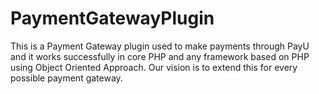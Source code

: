 # PaymentGatewayPlugin
This is a Payment Gateway plugin used to make payments through PayU and it works successfully in core PHP and any framework based on PHP using Object Oriented Approach. Our vision is to extend this for every possible payment gateway.
